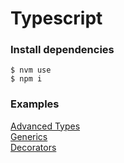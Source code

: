 # Typescript

### Install dependencies
```
$ nvm use
$ npm i
```

### Examples
[Advanced Types](./advanced-types)\
[Generics](./generics)\
[Decorators](./decorators)
